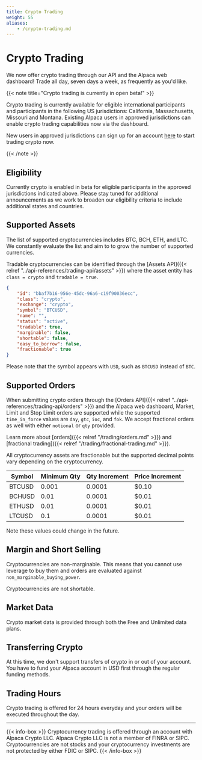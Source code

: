 ```yaml
---
title: Crypto Trading
weight: 55
aliases:
    - /crypto-trading.md
---
```


# Crypto Trading

We now offer crypto trading through our API and the Alpaca web dashboard! Trade all day, seven days a week, as frequently as you'd like. 

{{< note title="Crypto trading is currently in open beta!" >}}

Crypto trading is currently available for eligible international participants and participants in the following US jurisdictions: California, Massachusetts, Missouri and Montana. Existing Alpaca users in approved jurisdictions can enable crypto trading capabilities now via the dashboard.

New users in approved jurisdictions can sign up for an account [here](https://app.alpaca.markets/signup) to start trading crypto now.

{{< /note >}}

## Eligibility

Currently crypto is enabled in beta for eligible participants in the approved jurisdictions indicated above.  Please stay tuned for additional announcements as we work to broaden our eligibility criteria to include additional states and countries.

## Supported Assets

The list of supported cryptocurrencies includes BTC, BCH, ETH, and LTC. We
constantly evaluate the list and aim to to grow the number of supported
currencies.

Tradable cryptocurrencies can be identified through the [Assets API]({{< relref "../api-references/trading-api/assets" >}}) where the asset entity has `class = crypto` and `tradable = true`.

```json
{
    "id": "bbaf7b16-956e-45dc-96a6-c19f90036ecc",
    "class": "crypto",
    "exchange": "crypto",
    "symbol": "BTCUSD",
    "name": "",
    "status": "active",
    "tradable": true,
    "marginable": false,
    "shortable": false,
    "easy_to_borrow": false,
    "fractionable": true
}
```

Please note that the symbol appears with `USD`, such as `BTCUSD` instead of `BTC`.

## Supported Orders
When submitting crypto orders through the [Orders API]({{< relref "../api-references/trading-api/orders" >}}) and the Alpaca web dashboard, Market, Limit and Stop Limit orders are supported while the supported
`time_in_force` values are `day`, `gtc`, `ioc`, and `fok`. We accept fractional
orders as well with either `notional` or `qty` provided.

Learn more about [orders]({{< relref "/trading/orders.md" >}}) and [fractional trading]({{< relref "/trading/fractional-trading.md" >}}). 

All cryptocurrency assets are fractionable but the supported decimal points vary depending on the cryptocurrency.

| Symbol | Minimum Qty  | Qty Increment | Price Increment  |
|--------|--------------|---------------|------------------|
| BTCUSD | 0.001 | 0.0001 | $0.10 |
| BCHUSD | 0.01  | 0.0001 | $0.01 |
| ETHUSD | 0.01  | 0.0001 | $0.01 |
| LTCUSD | 0.1   | 0.0001 | $0.01 |

Note these values could change in the future.

## Margin and Short Selling
Cryptocurrencies are non-marginable. This means that you cannot use leverage to
buy them and orders are evaluated against `non_marginable_buying_power`.

Cryptocurrencies are not shortable.

## Market Data
Crypto market data is provided through both the Free and Unlimited data plans.

## Transferring Crypto
At this time, we don't support transfers of crypto in or out of your account.
You have to fund your Alpaca account in USD first through the regular funding
methods.

## Trading Hours
Crypto trading is offered for 24 hours everyday and your orders will be executed
throughout the day.

----

{{< info-box >}} Cryptocurrency trading is offered through an account with
Alpaca Crypto LLC. Alpaca Crypto LLC is not a member of FINRA or SIPC.
Cryptocurrencies are not stocks and your cryptocurrency investments are not
protected by either FDIC or SIPC. {{< /info-box >}}
